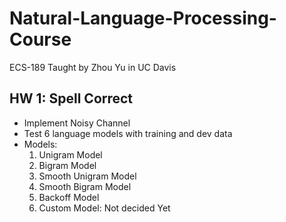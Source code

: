 # Natural-Language-Processing-Course
ECS-189 Taught by Zhou Yu in UC Davis

## HW 1: Spell Correct
* Implement Noisy Channel
* Test 6 language models with training and dev data
* Models: 
  1. Unigram Model
  2. Bigram Model 
  3. Smooth Unigram Model 
  4. Smooth Bigram Model
  5. Backoff Model
  6. Custom Model: Not decided Yet
